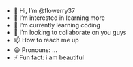 - 👋 Hi, I’m @flowerry37
- 👀 I’m interested in learning more 
- 🌱 I’m currently learning coding 
- 💞️ I’m looking to collaborate on you guys
- 📫 How to reach me up
- 😄 Pronouns: ...
- ⚡ Fun fact: i am beautiful 

<!---
flowerry37/flowerry37 is a ✨ special ✨ repository because its `README.md` (this file) appears on your GitHub profile.
You can click the Preview link to take a look at your changes.
--->
